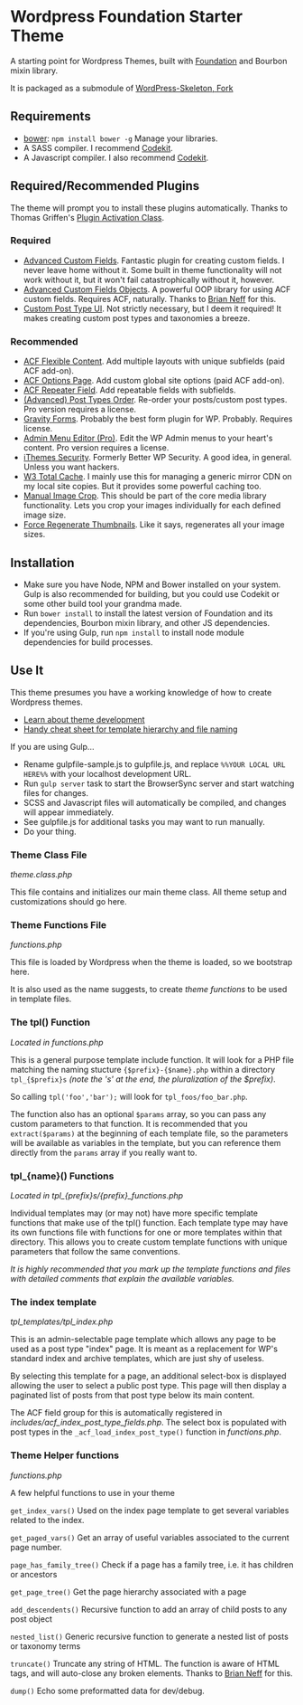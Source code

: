 # Wordpress Foundation Starter Theme

A starting point for Wordpress Themes, built with [Foundation](http://foundation.zurb.com/) and Bourbon mixin library.

It is packaged as a submodule of [WordPress-Skeleton, Fork](https://bitbucket.org/andrewcroce/wordpress-skeleton)

## Requirements

  * [bower](http://bower.io): `npm install bower -g` Manage your libraries.
  * A SASS compiler. I recommend [Codekit](https://incident57.com/codekit/).
  * A Javascript compiler. I also recommend [Codekit](https://incident57.com/codekit/).

## Required/Recommended Plugins

The theme will prompt you to install these plugins automatically. Thanks to Thomas Griffen's [Plugin Activation Class](https://github.com/thomasgriffin/TGM-Plugin-Activation).

### Required
  * [Advanced Custom Fields](http://www.advancedcustomfields.com/). Fantastic plugin for creating custom fields. I never leave home without it. Some built in theme functionality will not work without it, but it won't fail catastrophically without it, however.
  * [Advanced Custom Fields Objects](https://bitbucket.org/bneff84/advanced-custom-fields-objects). A powerful OOP library for using ACF custom fields. Requires ACF, naturally. Thanks to [Brian Neff](https://bitbucket.org/bneff84) for this.
  * [Custom Post Type UI](https://wordpress.org/plugins/custom-post-type-ui/). Not strictly necessary, but I deem it required! It makes creating custom post types and taxonomies a breeze.

### Recommended
  * [ACF Flexible Content](http://www.advancedcustomfields.com/resources/flexible-content/). Add multiple layouts with unique subfields (paid ACF add-on).
  * [ACF Options Page](http://www.advancedcustomfields.com/add-ons/options-page/). Add custom global site options (paid ACF add-on).
  * [ACF Repeater Field](http://www.advancedcustomfields.com/add-ons/repeater-field/). Add repeatable fields with subfields.
  * [(Advanced) Post Types Order](http://www.nsp-code.com/premium-plugins/wordpress-plugins/advanced-post-types-order/). Re-order your posts/custom post types. Pro version requires a license.
  * [Gravity Forms](http://www.gravityforms.com/). Probably the best form plugin for WP. Probably. Requires license.
  * [Admin Menu Editor (Pro)](http://adminmenueditor.com/). Edit the WP Admin menus to your heart's content. Pro version requires a license.
  * [iThemes Security](https://wordpress.org/plugins/better-wp-security/). Formerly Better WP Security. A good idea, in general. Unless you want hackers.
  * [W3 Total Cache](https://wordpress.org/plugins/w3-total-cache/). I mainly use this for managing a generic mirror CDN on my local site copies. But it provides some powerful caching too.
  * [Manual Image Crop](https://wordpress.org/plugins/manual-image-crop/). This should be part of the core media library functionality. Lets you crop your images individually for each defined image size.
  * [Force Regenerate Thumbnails](https://wordpress.org/plugins/force-regenerate-thumbnails/). Like it says, regenerates all your image sizes.

## Installation

  * Make sure you have Node, NPM and Bower installed on your system. Gulp is also recommended for building, but you could use Codekit or some other build tool your grandma made.
  * Run `bower install` to install the latest version of Foundation and its dependencies, Bourbon mixin library, and other JS dependencies.
  * If you're using Gulp, run `npm install` to install node module dependencies for build processes.


## Use It

This theme presumes you have a working knowledge of how to create Wordpress themes.

  * [Learn about theme development](http://codex.wordpress.org/Theme_Development)
  * [Handy cheat sheet for template hierarchy and file naming](http://codex.wordpress.org/images/1/18/Template_Hierarchy.png)

If you are using Gulp...
  * Rename gulpfile-sample.js to gulpfile.js, and replace `%%YOUR LOCAL URL HERE%%` with your localhost development URL.
  * Run `gulp server` task to start the BrowserSync server and start watching files for changes.
  * SCSS and Javascript files will automatically be compiled, and changes will appear immediately.
  * See gulpfile.js for additional tasks you may want to run manually.
  * Do your thing.

### Theme Class File

*theme.class.php*

This file contains and initializes our main theme class. All theme setup and customizations should go here.

### Theme Functions File

*functions.php*

This file is loaded by Wordpress when the theme is loaded, so we bootstrap here.

It is also used as the name suggests, to create *theme functions* to be used in template files.


### The tpl() Function

*Located in functions.php*

This is a general purpose template include function. It will look for a PHP file matching the naming stucture `{$prefix}-{$name}.php` within a directory `tpl_{$prefix}s` *(note the 's' at the end, the pluralization of the $prefix)*.

So calling `tpl('foo','bar');` will look for `tpl_foos/foo_bar.php`.

The function also has an optional `$params` array, so you can pass any custom parameters to that function. It is recommended that you `extract($params)` at the beginning of each template file, so the parameters will be available as variables in the template, but you can reference them directly from the `params` array if you really want to.

### tpl_{name}() Functions

*Located in tpl_{prefix}s/{prefix}_functions.php*

Individual templates may (or may not) have more specific template functions that make use of the tpl() function. Each template type may have its own functions file with functions for one or more templates within that directory. This allows you to create custom template functions with unique parameters that follow the same conventions.

*It is highly recommended that you mark up the template functions and files with detailed comments that explain the available variables.*

### The index template

*tpl_templates/tpl_index.php*

This is an admin-selectable page template which allows any page to be used as a post type "index" page. It is meant as a replacement for WP's standard index and archive templates, which are just shy of useless.

By selecting this template for a page, an additional select-box is displayed allowing the user to select a public post type. This page will then display a paginated list of posts from that post type below its main content.

The ACF field group for this is automatically registered in *includes/acf_index_post_type_fields.php*. The select box is populated with post types in the `_acf_load_index_post_type()` function in *functions.php*.

### Theme Helper functions

*functions.php*

A few helpful functions to use in your theme

`get_index_vars()` Used on the index page template to get several variables related to the index.

`get_paged_vars()` Get an array of useful variables associated to the current page number.

`page_has_family_tree()` Check if a page has a family tree, i.e. it has children or ancestors

`get_page_tree()` Get the page hierarchy associated with a page

`add_descendents()` Recursive function to add an array of child posts to any post object

`nested_list()` Generic recursive function to generate a nested list of posts or taxonomy terms

`truncate()` Truncate any string of HTML. The function is aware of HTML tags, and will auto-close any broken elements. Thanks to [Brian Neff](https://bitbucket.org/bneff84) for this.

`dump()` Echo some preformatted data for dev/debug.
